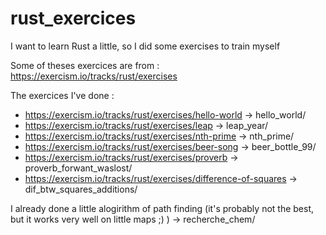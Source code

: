 # rust_exercices
I want to learn Rust a little, so I did some exercises to train myself

Some of theses exercices are from : https://exercism.io/tracks/rust/exercises

The exercices I've done :
  - https://exercism.io/tracks/rust/exercises/hello-world -> hello_world/
  - https://exercism.io/tracks/rust/exercises/leap -> leap_year/
  - https://exercism.io/tracks/rust/exercises/nth-prime -> nth_prime/
  - https://exercism.io/tracks/rust/exercises/beer-song -> beer_bottle_99/
  - https://exercism.io/tracks/rust/exercises/proverb -> proverb_forwant_waslost/
  - https://exercism.io/tracks/rust/exercises/difference-of-squares -> dif_btw_squares_additions/

I already done a little alogirithm of path finding (it's probably not the best, but it works very well on little maps ;) ) -> recherche_chem/
